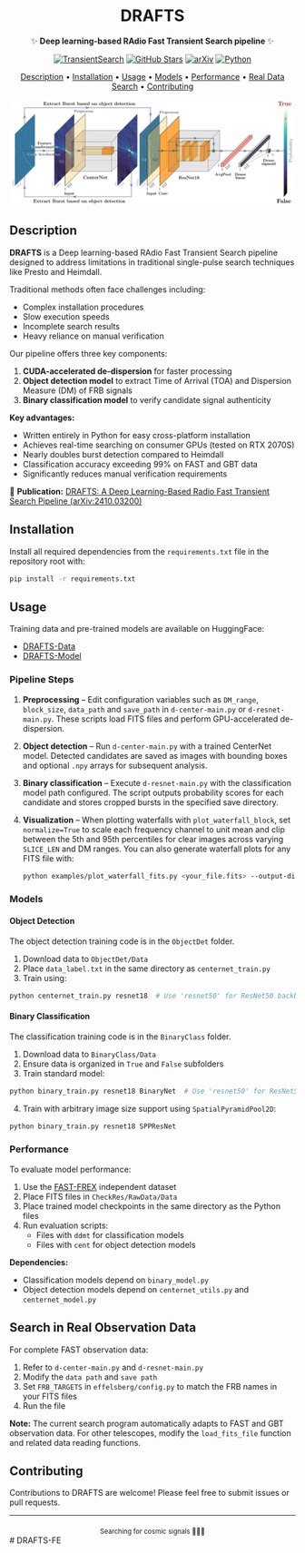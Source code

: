 <h1 align='center'> DRAFTS </h1>

<div align="center">

✨ **Deep learning-based RAdio Fast Transient Search pipeline** ✨

[![TransientSearch](https://img.shields.io/badge/TransientSearch-DRAFTS-da282a)](https://github.com/SukiYume/DRAFTS)
[![GitHub Stars](https://img.shields.io/github/stars/SukiYume/DRAFTS.svg?label=Stars&logo=github)](https://github.com/SukiYume/DRAFTS/stargazers)
[![arXiv](https://img.shields.io/badge/arXiv-2410.03200-b31b1b.svg)](https://arxiv.org/abs/2410.03200)
[![Python](https://img.shields.io/badge/Python-3.6+-blue.svg)](https://www.python.org/)

[Description](#description) •
[Installation](#installation) •
[Usage](#usage) •
[Models](#models) •
[Performance](#performance) •
[Real Data Search](#search-in-real-observation-data) •
[Contributing](#contributing)

</div>

![DRAFTS WorkFlow](./WorkFlow.png)

## Description

**DRAFTS** is a Deep learning-based RAdio Fast Transient Search pipeline designed to address limitations in traditional single-pulse search techniques like Presto and Heimdall.

Traditional methods often face challenges including:

- Complex installation procedures
- Slow execution speeds
- Incomplete search results
- Heavy reliance on manual verification

Our pipeline offers three key components:

1. **CUDA-accelerated de-dispersion** for faster processing
2. **Object detection model** to extract Time of Arrival (TOA) and Dispersion Measure (DM) of FRB signals
3. **Binary classification model** to verify candidate signal authenticity

**Key advantages:**

- Written entirely in Python for easy cross-platform installation
- Achieves real-time searching on consumer GPUs (tested on RTX 2070S)
- Nearly doubles burst detection compared to Heimdall
- Classification accuracy exceeding 99% on FAST and GBT data
- Significantly reduces manual verification requirements

📄 **Publication:** [DRAFTS: A Deep Learning-Based Radio Fast Transient Search Pipeline (arXiv:2410.03200)](https://arxiv.org/abs/2410.03200)

## Installation

Install all required dependencies from the `requirements.txt` file in the
repository root with:

```bash
pip install -r requirements.txt
```

## Usage

Training data and pre-trained models are available on HuggingFace:

- [DRAFTS-Data](https://huggingface.co/datasets/TorchLight/DRAFTS)
- [DRAFTS-Model](https://huggingface.co/TorchLight/DRAFTS)

### Pipeline Steps

1. **Preprocessing** – Edit configuration variables such as `DM_range`,
   `block_size`, `data_path` and `save_path` in `d-center-main.py` or
   `d-resnet-main.py`. These scripts load FITS files and perform GPU-accelerated
   de-dispersion.
2. **Object detection** – Run `d-center-main.py` with a trained CenterNet model.
   Detected candidates are saved as images with bounding boxes and optional
   `.npy` arrays for subsequent analysis.
3. **Binary classification** – Execute `d-resnet-main.py` with the classification
   model path configured. The script outputs probability scores for each
   candidate and stores cropped bursts in the specified save directory.
4. **Visualization** – When plotting waterfalls with `plot_waterfall_block`,
   set `normalize=True` to scale each frequency channel to unit mean and clip
   between the 5th and 95th percentiles for clear images across varying
   `SLICE_LEN` and DM ranges.
   You can also generate waterfall plots for any FITS file with:

   ```bash
   python examples/plot_waterfall_fits.py <your_file.fits> --output-dir plots/
   ```

### Models

#### Object Detection

The object detection training code is in the `ObjectDet` folder.

1. Download data to `ObjectDet/Data`
2. Place `data_label.txt` in the same directory as `centernet_train.py`
3. Train using:

```bash
python centernet_train.py resnet18  # Use 'resnet50' for ResNet50 backbone
```

#### Binary Classification

The classification training code is in the `BinaryClass` folder.

1. Download data to `BinaryClass/Data`
2. Ensure data is organized in `True` and `False` subfolders
3. Train standard model:

```bash
python binary_train.py resnet18 BinaryNet  # Use 'resnet50' for ResNet50 backbone
```

4. Train with arbitrary image size support using `SpatialPyramidPool2D`:

```bash
python binary_train.py resnet18 SPPResNet
```

### Performance

To evaluate model performance:

1. Use the [FAST-FREX](https://doi.org/10.57760/sciencedb.15070) independent dataset
2. Place FITS files in `CheckRes/RawData/Data`
3. Place trained model checkpoints in the same directory as the Python files
4. Run evaluation scripts:
   - Files with `ddmt` for classification models
   - Files with `cent` for object detection models

**Dependencies:**

- Classification models depend on `binary_model.py`
- Object detection models depend on `centernet_utils.py` and `centernet_model.py`

## Search in Real Observation Data

For complete FAST observation data:

1. Refer to `d-center-main.py` and `d-resnet-main.py`
2. Modify the `data path` and `save path`
3. Set `FRB_TARGETS` in `effelsberg/config.py` to match the FRB names in your FITS files
4. Run the file

**Note:** The current search program automatically adapts to FAST and GBT observation data. For other telescopes, modify the `load_fits_file` function and related data reading functions.

## Contributing

Contributions to DRAFTS are welcome! Please feel free to submit issues or pull requests.

---

<div align="center">
  <sub>Searching for cosmic signals 🔭✨📡</sub>
</div># DRAFTS-FE
